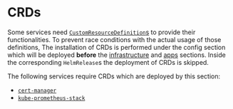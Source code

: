 # CRDs

Some services need [`CustomResourceDefinition`s](https://kubernetes.io/docs/tasks/extend-kubernetes/custom-resources/custom-resource-definitions/) to provide their functionalities. To prevent race conditions with the actual usage of those definitions, The installation of CRDs is performed under the config section which will be deployed **before** the [infrastructure](/kubernetes/infrastructure/) and [apps](/kubernetes/apps/) sections. Inside the corresponding `HelmRelease`s the deployment of CRDs is skipped.

The following services require CRDs which are deployed by this section:

- [`cert-manager`](/kubernetes/infrastructure/cert-manager/)
- [`kube-prometheus-stack`](/kubernetes/infrastructure/kube-prometheus-stack/)